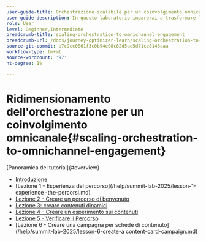 ```yaml
---
user-guide-title: Orchestrazione scalabile per un coinvolgimento omnicanale in Adobe Journey Optimizer
user-guide-description: In questo laboratorio imparerai a trasformare le comunicazioni aziendali da semplici messaggi in uscita a sofisticate esperienze omnicanale. Attraverso esempi pratici, creerai un percorso di clienti che combina l’estensione proattiva con il coinvolgimento reattivo.
role: User
level: Beginner,Intermediate
breadcrumb-title: scaling-orchestration-to-omnichannel-engagement
breadcrumb-url: /docs/journey-optimizer-learn/scaling-orchestration-to-omnichannel-engagement/introduction
source-git-commit: e7c9cc0861f3c0b94e08c82d5ae5d71ce8143aaa
workflow-type: tm+mt
source-wordcount: '97'
ht-degree: 1%

---
```



# Ridimensionamento dell&#39;orchestrazione per un coinvolgimento omnicanale{#scaling-orchestration-to-omnichannel-engagement}

[Panoramica del tutorial]{#overview}
+ [Introduzione](/help/summit-lab-2025/introduction.md)
+ [Lezione 1 - Esperienza del percorso]&#x200B;(/help/summit-lab-2025/lesson-1-experience -the-percorsi.md)
+ [Lezione 2 - Creare un percorso di benvenuto](/help/summit-lab-2025/lesson-2-create-a-welcome-journey.md)
+ [Lezione 3: creare contenuti dinamici](/help/summit-lab-2025/lesson-3-create-dynamic-content.md)
+ [Lezione 4 - Creare un esperimento sui contenuti](/help/summit-lab-2025/lesson-4-create-a-content-experiment.md)
+ [Lezione 5 - Verificare il Percorso](/help/summit-lab-2025/lesson-5-test-your-journey.md)
+ [Lezione 6 - Creare una campagna per schede di contenuto]&#x200B;(/help/summit-lab-2025/lesson-6-create-a content-card-campaign.md)
